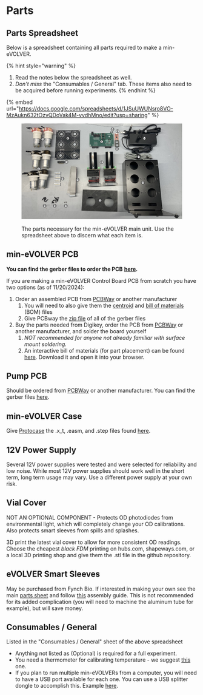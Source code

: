 # Parts

## Parts Spreadsheet

Below is a spreadsheet containing all parts required to make a min-eVOLVER.&#x20;

{% hint style="warning" %}
1. Read the notes below the spreadsheet as well.
2. _Don't miss_ the "Consumables / General" tab. These items also need to be acquired before running experiments.
{% endhint %}

{% embed url="https://docs.google.com/spreadsheets/d/1JSuUWUNsro8VO-MzAukn632tOzvQDoVak4M-vvdhMno/edit?usp=sharing" %}

<figure><img src="../../../.gitbook/assets/image (2).png" alt=""><figcaption><p>The parts necessary for the min-eVOLVER main unit. Use the spreadsheet above to discern what each item is. </p></figcaption></figure>

## min-eVOLVER PCB

**You can find the gerber files to order the PCB** [**here**](https://github.com/FYNCH-BIO/hardware/tree/master/min-eVOLVER/min-eV-PCB/gerbers)**.**

If you are making a min-eVOLVER Control Board PCB from scratch you have two options (as of 11/20/2024):

1. Order an assembled PCB from [PCBWay](https://www.pcbway.com/) or another manufacturer
   1. You will need to also give them the [centroid](https://github.com/FYNCH-BIO/hardware/blob/master/min-eVOLVER/min-eV-PCB/bom/PCBWAY-min-eV-positions-centroid.csv) and [bill of materials](https://github.com/FYNCH-BIO/hardware/blob/master/min-eVOLVER/min-eV-PCB/bom/BOM_PCBWay.xlsx) (BOM) files
   2. Give PCBway the [zip file](https://github.com/FYNCH-BIO/hardware/blob/master/min-eVOLVER/min-eV-PCB/gerbers/min-eV-gerbers_240731.zip) of all of the gerber files
2. Buy the parts needed from Digikey, order the PCB from [PCBWay](https://www.pcbway.com/) or another manufacturer, and solder the board yourself
   1. _NOT recommended for anyone not already familiar with surface mount soldering._
   2. An interactive bill of materials (for part placement) can be found [here](https://github.com/FYNCH-BIO/hardware/blob/master/min-eVOLVER/min-eV-PCB/bom/ibom.html). Download it and open it into your browser.

## Pump PCB

Should be ordered from [PCBWay](https://www.pcbway.com/) or another manufacturer. You can find the gerber files [here](https://github.com/FYNCH-BIO/hardware/tree/master/min-eVOLVER/pump-PCB/gerbers).

## min-eVOLVER Case

Give [Protocase](https://www.protocase.com/) the .x\_t, .easm, and .step files found [here](https://github.com/FYNCH-BIO/hardware/tree/master/min-eVOLVER/case).

## 12V Power Supply

Several 12V power supplies were tested and were selected for reliability and low noise. While most 12V power supplies should work well in the short term, long term usage may vary. Use a different power supply at your own risk.

## Vial Cover

NOT AN OPTIONAL COMPONENT - Protects OD photodiodes from environmental light, which will completely change your OD calibrations. Also protects smart sleeves from spills and splashes.

3D print the latest vial cover to allow for more consistent OD readings. Choose the cheapest _black FDM_ printing on hubs.com, shapeways.com, or a local 3D printing shop and give them the .stl file in the github repository.

## eVOLVER Smart Sleeves

May be purchased from Fynch Bio. If interested in making your own see the main [parts sheet](../../../getting-started/part-sourcing.md) and follow [this](../../../guides/building-a-smart-sleeve.md) assembly guide. This is not recommended for its added complication (you will need to machine the aluminum tube for example), but will save money.

## Consumables / General

Listed in the "Consumables / General" sheet of the above spreadsheet

* Anything not listed as (Optional) is required for a full experiment.
* You need a thermometer for calibrating temperature - we suggest [this](https://www.fishersci.com/shop/products/fisher-scientific-traceable-hi-accuracy-refrigerator-thermometer-5/15078177) one.
* If you plan to run multiple min-eVOLVERs from a computer, you will need to have a USB port available for each one. You can use a USB splitter dongle to accomplish this. Example [here](https://www.amazon.com/Anker-Extended-MacBook-Surface-Notebook/dp/B07L32B9C2/ref=sr_1_5?crid=2RU3G7JIJJ7RM\&keywords=usb%2Bsplitter\&qid=1700599207\&s=electronics\&sprefix=usb%2Bsplitter%2Celectronics%2C70\&sr=1-5\&th=1).

